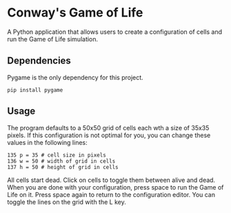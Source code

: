 # Conway's Game of Life
A Python application that allows users to create a configuration of cells and run the Game of Life simulation.

## Dependencies
Pygame is the only dependency for this project.
```
pip install pygame
```

## Usage
The program defaults to a 50x50 grid of cells each wth a size of 35x35 pixels. If this configuration is not optimal for you, you can change these values in the following lines:
```
135 p = 35 # cell size in pixels
136 w = 50 # width of grid in cells
137 h = 50 # height of grid in cells
```

All cells start dead. Click on cells to toggle them between alive and dead. When you are done with your configuration, press space to run the Game of Life on it. Press space again to return to the configuration editor. You can toggle the lines on the grid with the L key.

